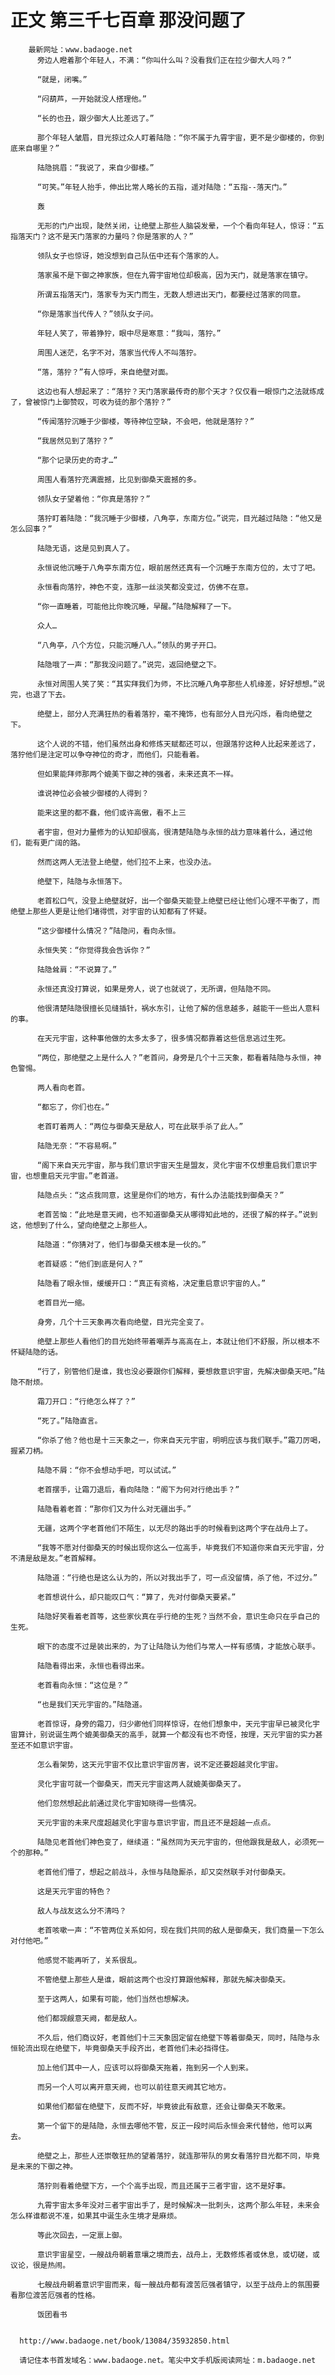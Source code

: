 # 正文 第三千七百章 那没问题了
        最新网址：www.badaoge.net
          旁边人瞪着那个年轻人，不满：“你叫什么叫？没看我们正在拉少御大人吗？”
      
          “就是，闭嘴。”
      
          “闷葫芦，一开始就没人搭理他。”
      
          “长的也丑，跟少御大人比差远了。”
      
          那个年轻人皱眉，目光掠过众人盯着陆隐：“你不属于九霄宇宙，更不是少御楼的，你到底来自哪里？”
      
          陆隐挑眉：“我说了，来自少御楼。”
      
          “可笑。”年轻人抬手，伸出比常人略长的五指，遥对陆隐：“五指--落天门。”
      
          轰
      
          无形的门户出现，陡然关闭，让绝壁上那些人脑袋发晕，一个个看向年轻人，惊讶：“五指落天门？这不是天门落家的力量吗？你是落家的人？”
      
          领队女子也惊讶，她没想到自己队伍中还有个落家的人。
      
          落家虽不是下御之神家族，但在九霄宇宙地位却极高，因为天门，就是落家在镇守。
      
          所谓五指落天门，落家专为天门而生，无数人想进出天门，都要经过落家的同意。
      
          “你是落家当代传人？”领队女子问。
      
          年轻人笑了，带着狰狞，眼中尽是寒意：“我叫，落狞。”
      
          周围人迷茫，名字不对，落家当代传人不叫落狞。
      
          “落，落狞？”有人惊呼，来自绝壁对面。
      
          这边也有人想起来了：“落狞？天门落家最传奇的那个天才？仅仅看一眼惊门之法就练成了，曾被惊门上御赞叹，可收为徒的那个落狞？”
      
          “传闻落狞沉睡于少御楼，等待神位空缺，不会吧，他就是落狞？”
      
          “我居然见到了落狞？”
      
          “那个记录历史的奇才…”
      
          周围人看落狞充满震撼，比见到御桑天震撼的多。
      
          领队女子望着他：“你真是落狞？”
      
          落狞盯着陆隐：“我沉睡于少御楼，八角亭，东南方位。”说完，目光越过陆隐：“他又是怎么回事？”
      
          陆隐无语，这是见到真人了。
      
          永恒说他沉睡于八角亭东南方位，眼前居然还真有一个沉睡于东南方位的，太寸了吧。
      
          永恒看向落狞，神色不变，连那一丝淡笑都没变过，仿佛不在意。
      
          “你一直睡着，可能他比你晚沉睡，早醒。”陆隐解释了一下。
      
          众人…
      
          “八角亭，八个方位，只能沉睡八人。”领队的男子开口。
      
          陆隐哦了一声：“那我没问题了。”说完，返回绝壁之下。
      
          永恒对周围人笑了笑：“其实拜我们为师，不比沉睡八角亭那些人机缘差，好好想想。”说完，也退了下去。
      
          绝壁上，部分人充满狂热的看着落狞，毫不掩饰，也有部分人目光闪烁，看向绝壁之下。
      
          这个人说的不错，他们虽然出身和修炼天赋都还可以，但跟落狞这种人比起来差远了，落狞他们是注定可以争夺神位的奇才，而他们，只能看着。
      
          但如果能拜师那两个媲美下御之神的强者，未来还真不一样。
      
          谁说神位必会被少御楼的人得到？
      
          能来这里的都不蠢，他们或许高傲，看不上三
      
          者宇宙，但对力量修为的认知却很高，很清楚陆隐与永恒的战力意味着什么，通过他们，能有更广阔的路。
      
          然而这两人无法登上绝壁，他们拉不上来，也没办法。
      
          绝壁下，陆隐与永恒落下。
      
          老首松口气，没登上绝壁就好，出一个御桑天能登上绝壁已经让他们心理不平衡了，而绝壁上那些人更是让他们堵得慌，对宇宙的认知都有了怀疑。
      
          “这少御楼什么情况？”陆隐问，看向永恒。
      
          永恒失笑：“你觉得我会告诉你？”
      
          陆隐耸肩：“不说算了。”
      
          永恒还真没打算说，如果是旁人，说了也就说了，无所谓，但陆隐不同。
      
          他很清楚陆隐很擅长见缝插针，祸水东引，让他了解的信息越多，越能干一些出人意料的事。
      
          在天元宇宙，这种事他做的太多太多了，很多情况都靠着这些信息逃过生死。
      
          “两位，那绝壁之上是什么人？”老首问，身旁是几个十三天象，都看着陆隐与永恒，神色警惕。
      
          两人看向老首。
      
          “都忘了，你们也在。”
      
          老首盯着两人：“两位与御桑天是敌人，可在此联手杀了此人。”
      
          陆隐无奈：“不容易啊。”
      
          “阁下来自天元宇宙，那与我们意识宇宙天生是盟友，灵化宇宙不仅想重启我们意识宇宙，也想重启天元宇宙。”老首道。
      
          陆隐点头：“这点我同意，这里是你们的地方，有什么办法能找到御桑天？”
      
          老首苦恼：“此地是意天阙，也不知道御桑天从哪得知此地的，还很了解的样子。”说到这，他想到了什么，望向绝壁之上那些人。
      
          陆隐道：“你猜对了，他们与御桑天根本是一伙的。”
      
          老首疑惑：“他们到底是何人？”
      
          陆隐看了眼永恒，缓缓开口：“真正有资格，决定重启意识宇宙的人。”
      
          老首目光一缩。
      
          身旁，几个十三天象再次看向绝壁，目光完全变了。
      
          绝壁上那些人看他们的目光始终带着嘲弄与高高在上，本就让他们不舒服，所以根本不怀疑陆隐的话。
      
          “行了，别管他们是谁，我也没必要跟你们解释，要想救意识宇宙，先解决御桑天吧。”陆隐不耐烦。
      
          霜刀开口：“行绝怎么样了？”
      
          “死了。”陆隐直言。
      
          “你杀了他？他也是十三天象之一，你来自天元宇宙，明明应该与我们联手。”霜刀厉喝，握紧刀柄。
      
          陆隐不屑：“你不会想动手吧，可以试试。”
      
          老首摆手，让霜刀退后，看向陆隐：“阁下为何对行绝出手？”
      
          陆隐看着老首：“那你们又为什么对无疆出手。”
      
          无疆，这两个字老首他们不陌生，以无尽的路出手的时候看到这两个字在战舟上了。
      
          “我等不愿对付御桑天的时候出现你这么一位高手，毕竟我们不知道你来自天元宇宙，分不清是敌是友。”老首解释。
      
          陆隐道：“行绝也是这么认为的，所以对我出手了，可一点没留情，杀了他，不过分。”
      
          老首想说什么，却只能叹口气：“算了，先对付御桑天要紧。”
      
          陆隐好笑看着老首等，这些家伙真在乎行绝的生死？当然不会，意识生命只在乎自己的生死。
      
          眼下的态度不过是装出来的，为了让陆隐认为他们与常人一样有感情，才能放心联手。
      
          陆隐看得出来，永恒也看得出来。
      
          老首看向永恒：“这位是？”
      
          “也是我们天元宇宙的。”陆隐道。
      
          老首惊讶，身旁的霜刀，归少卿他们同样惊讶，在他们想象中，天元宇宙早已被灵化宇宙算计，别说诞生两个媲美御桑天的高手，就算一个都没有也不奇怪，按理，天元宇宙的实力甚至还不如意识宇宙。
      
          怎么看架势，这天元宇宙不仅比意识宇宙厉害，说不定还要超越灵化宇宙。
      
          灵化宇宙可就一个御桑天，而天元宇宙这两人就媲美御桑天了。
      
          他们忽然想起此前通过灵化宇宙知晓得一些情况。
      
          天元宇宙的未来尺度超越灵化宇宙与意识宇宙，而且还不是超越一点点。
      
          陆隐见老首他们神色变了，继续道：“虽然同为天元宇宙的，但他跟我是敌人，必须死一个的那种。”
      
          老首他们懵了，想起之前战斗，永恒与陆隐厮杀，却又突然联手对付御桑天。
      
          这是天元宇宙的特色？
      
          敌人与战友这么分不清吗？
      
          老首咳嗽一声：“不管两位关系如何，现在我们共同的敌人是御桑天，我们商量一下怎么对付他吧。”
      
          他感觉不能再听了，关系很乱。
      
          不管绝壁上那些人是谁，眼前这两个也没打算跟他解释，那就先解决御桑天。
      
          至于这两人，如果有可能，他们当然也想解决。
      
          他们都觊觎意天阙，都是敌人。
      
          不久后，他们商议好，老首他们十三天象固定留在绝壁下等着御桑天，同时，陆隐与永恒轮流出现在绝壁下，毕竟御桑天手段齐出，老首他们未必挡得住。
      
          加上他们其中一人，应该可以将御桑天拖着，拖到另一个人到来。
      
          而另一个人可以离开意天阙，也可以前往意天阙其它地方。
      
          如果他们都留在绝壁下，反而不好，毕竟彼此有敌意，还会让御桑天不敢来。
      
          第一个留下的是陆隐，永恒去哪他不管，反正一段时间后永恒会来代替他，他可以离去。
      
          绝壁之上，那些人还崇敬狂热的望着落狞，就连那带队的男女看落狞目光都不同，毕竟是未来的下御之神。
      
          落狞则看着绝壁下方，一个个高手出现，而且还属于三者宇宙，这不是好事。
      
          九霄宇宙太多年没对三者宇宙出手了，是时候解决一批刺头，这两个那么年轻，未来会怎么样谁都说不准，如果其中诞生永生境才是麻烦。
      
          等此次回去，一定禀上御。
      
          意识宇宙星空，一艘战舟朝着意壤之境而去，战舟上，无数修炼者或休息，或切磋，或议论，很是热闹。
      
          七艘战舟朝着意识宇宙而来，每一艘战舟都有渡苦厄强者镇守，以至于战舟上的氛围要看那位渡苦厄强者的性格。
      
          饭团看书
      
      
      http://www.badaoge.net/book/13084/35932850.html
      
      请记住本书首发域名：www.badaoge.net。笔尖中文手机版阅读网址：m.badaoge.net
